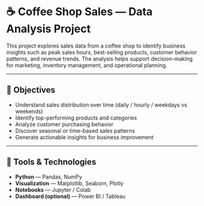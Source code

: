 # ☕ Coffee Shop Sales — Data Analysis Project

This project explores sales data from a coffee shop to identify business insights such as peak sales hours, best-selling products, customer behavior patterns, and revenue trends. The analysis helps support decision-making for marketing, inventory management, and operational planning.

---

## 📌 Objectives
- Understand sales distribution over time (daily / hourly / weekdays vs weekends)
- Identify top-performing products and categories
- Analyze customer purchasing behavior
- Discover seasonal or time-based sales patterns
- Generate actionable insights for business improvement

---

## 🧰 Tools & Technologies
- **Python** — Pandas, NumPy
- **Visualization** — Matplotlib, Seaborn, Plotly
- **Notebooks** — Jupyter / Colab
- **Dashboard (optional)** — Power BI / Tableau
